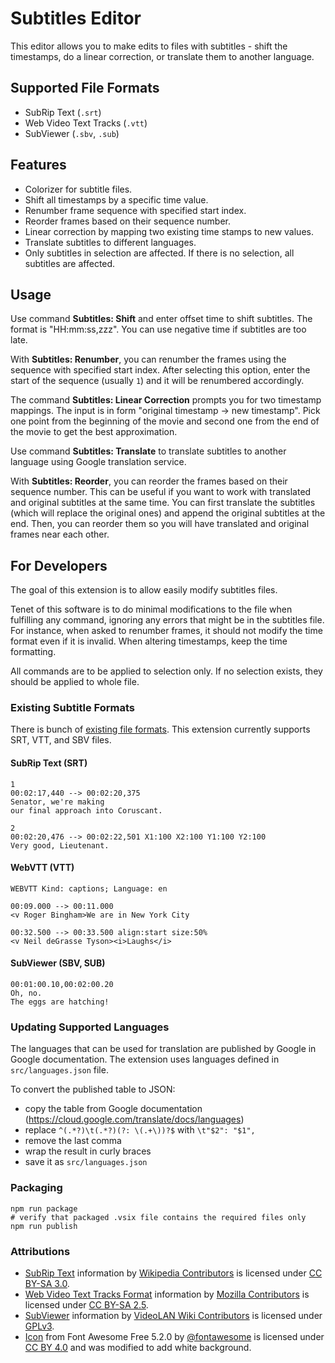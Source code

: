 # Subtitles Editor

This editor allows you to make edits to files with subtitles - shift the timestamps, do a linear correction, or translate them to another language.

## Supported File Formats

- SubRip Text (`.srt`)
- Web Video Text Tracks (`.vtt`)
- SubViewer (`.sbv`, `.sub`)

## Features

- Colorizer for subtitle files.
- Shift all timestamps by a specific time value.
- Renumber frame sequence with specified start index.
- Reorder frames based on their sequence number.
- Linear correction by mapping two existing time stamps to new values.
- Translate subtitles to different languages.
- Only subtitles in selection are affected. If there is no selection, all subtitles are affected.

## Usage

Use command **Subtitles: Shift** and enter offset time to shift subtitles. The format is "HH:mm:ss,zzz". You can use negative time if subtitles are too late.

With **Subtitles: Renumber**, you can renumber the frames using the sequence with specified start index. After selecting this option, enter the start of the sequence (usually `1`) and it will be renumbered accordingly.

The command **Subtitles: Linear Correction** prompts you for two timestamp mappings. The input is in form "original timestamp -> new timestamp". Pick one point from the beginning of the movie and second one from the end of the movie to get the best approximation.

Use command **Subtitles: Translate** to translate subtitles to another language using Google translation service.

With **Subtitles: Reorder**, you can reorder the frames based on their sequence number. This can be useful if you want to work with translated and original subtitles at the same time. You can first translate the subtitles (which will replace the original ones) and append the original subtitles at the end. Then, you can reorder them so you will have translated and original frames near each other.

## For Developers

The goal of this extension is to allow easily modify subtitles files.

Tenet of this software is to do minimal modifications to the file when fulfilling any command, ignoring any errors that might be in the subtitles file. For instance, when asked to renumber frames, it should not modify the time format even if it is invalid. When altering timestamps, keep the time formatting.

All commands are to be applied to selection only. If no selection exists, they should be applied to whole file.

### Existing Subtitle Formats

There is bunch of [existing file formats](https://en.wikipedia.org/wiki/Category:Subtitle_file_formats). This extension currently supports SRT, VTT, and SBV files.

#### SubRip Text (SRT)

~~~srt
1
00:02:17,440 --> 00:02:20,375
Senator, we're making
our final approach into Coruscant.

2
00:02:20,476 --> 00:02:22,501 X1:100 X2:100 Y1:100 Y2:100
Very good, Lieutenant.
~~~

#### WebVTT (VTT)

~~~vtt
WEBVTT Kind: captions; Language: en

00:09.000 --> 00:11.000
<v Roger Bingham>We are in New York City

00:32.500 --> 00:33.500 align:start size:50%
<v Neil deGrasse Tyson><i>Laughs</i>
~~~

#### SubViewer (SBV, SUB)

~~~sbv
00:01:00.10,00:02:00.20
Oh, no.
The eggs are hatching!
~~~

### Updating Supported Languages

The languages that can be used for translation are published by Google in Google documentation. The extension uses languages defined in `src/languages.json` file.

To convert the published table to JSON:

- copy the table from Google documentation (https://cloud.google.com/translate/docs/languages)
- replace `^(.*?)\t(.*?)(?: \(.+\))?$` with `\t"$2": "$1",`
- remove the last comma
- wrap the result in curly braces
- save it as `src/languages.json`

### Packaging

~~~
npm run package
# verify that packaged .vsix file contains the required files only
npm run publish
~~~

### Attributions

- [SubRip Text](https://en.wikipedia.org/wiki/SubRip) information by [Wikipedia Contributors](https://en.wikipedia.org/w/index.php?title=SubRip&action=history) is licensed under [CC BY-SA 3.0](https://creativecommons.org/licenses/by-sa/3.0/).
- [Web Video Text Tracks Format](https://developer.mozilla.org/en-US/docs/Web/API/WebVTT_API) information by [Mozilla Contributors](https://wiki.developer.mozilla.org/en-US/docs/Web/API/WebVTT_API$history) is licensed under [CC BY-SA 2.5](https://creativecommons.org/licenses/by-sa/2.5/).
- [SubViewer](https://wiki.videolan.org/SubViewer/) information by [VideoLAN Wiki Contributors](https://wiki.videolan.org/index.php?title=SubViewer&action=history) is licensed under [GPLv3](https://www.gnu.org/licenses/gpl-3.0.html).
- [Icon](https://commons.wikimedia.org/wiki/File:Font_Awesome_5_solid_closed-captioning.svg) from Font Awesome Free 5.2.0 by [@fontawesome](https://fontawesome.com) is licensed under [CC BY 4.0](https://creativecommons.org/licenses/by/4.0/deed.en) and was modified to add white background.
